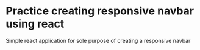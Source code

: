 # Practice creating responsive navbar using react

Simple react application for sole purpose of creating a responsive navbar
